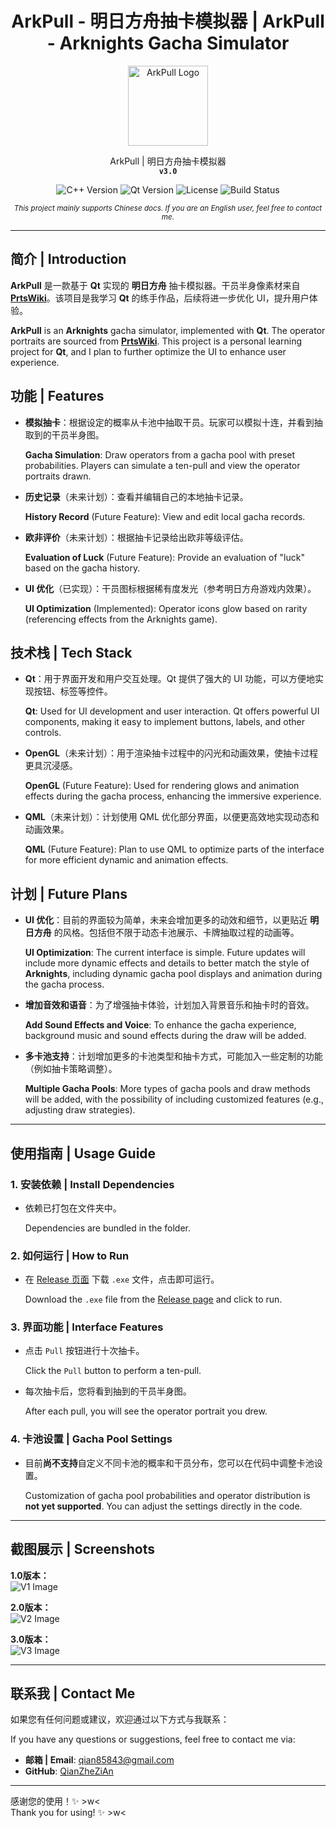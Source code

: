 <div align="center" style="text-align:center">
   <h1>ArkPull - 明日方舟抽卡模拟器 | ArkPull - Arknights Gacha Simulator</h1>
   <img alt="ArkPull Logo" width="128" src="src/ArkPullIcon.png"/> 
   <p>
      ArkPull | 明日方舟抽卡模拟器<br>
      <code><b>v3.0</b></code>
   </p>
   <p>
      <img alt="C++ Version" src="https://img.shields.io/badge/C%2B%2B-%2011%2B-blue">
      <img alt="Qt Version" src="https://img.shields.io/badge/Qt-6.6.3-brightgreen">
      <img alt="License" src="https://img.shields.io/badge/License-BSD_3--Clause-green">
      <img alt="Build Status" src="https://img.shields.io/badge/Build-passing-brightgreen">
   </p>
   <sub>
      <i>This project mainly supports Chinese docs. If you are an English user, feel free to contact me.</i>
   </sub>
</div>



---

## 简介 | **Introduction**

**ArkPull** 是一款基于 **Qt** 实现的 **明日方舟** 抽卡模拟器。干员半身像素材来自 **[PrtsWiki](https://prts.wiki/w/PRTS:文件一览)**。该项目是我学习 **Qt** 的练手作品，后续将进一步优化 UI，提升用户体验。

**ArkPull** is an **Arknights** gacha simulator, implemented with **Qt**. The operator portraits are sourced from **[PrtsWiki](https://prts.wiki/w/PRTS:文件一览)**. This project is a personal learning project for **Qt**, and I plan to further optimize the UI to enhance user experience.

## 功能 | **Features**

- **模拟抽卡**：根据设定的概率从卡池中抽取干员。玩家可以模拟十连，并看到抽取到的干员半身图。
  
  **Gacha Simulation**: Draw operators from a gacha pool with preset probabilities. Players can simulate a ten-pull and view the operator portraits drawn.

- **历史记录**（未来计划）：查看并编辑自己的本地抽卡记录。
  
  **History Record** (Future Feature): View and edit local gacha records.

- **欧非评价**（未来计划）：根据抽卡记录给出欧非等级评估。
  
  **Evaluation of Luck** (Future Feature): Provide an evaluation of "luck" based on the gacha history.

- **UI 优化**（已实现）：干员图标根据稀有度发光（参考明日方舟游戏内效果）。
  
  **UI Optimization** (Implemented): Operator icons glow based on rarity (referencing effects from the Arknights game).

## 技术栈 | **Tech Stack**

- **Qt**：用于界面开发和用户交互处理。Qt 提供了强大的 UI 功能，可以方便地实现按钮、标签等控件。
  
  **Qt**: Used for UI development and user interaction. Qt offers powerful UI components, making it easy to implement buttons, labels, and other controls.

- **OpenGL**（未来计划）：用于渲染抽卡过程中的闪光和动画效果，使抽卡过程更具沉浸感。
  
  **OpenGL** (Future Feature): Used for rendering glows and animation effects during the gacha process, enhancing the immersive experience.

- **QML**（未来计划）：计划使用 QML 优化部分界面，以便更高效地实现动态和动画效果。
  
  **QML** (Future Feature): Plan to use QML to optimize parts of the interface for more efficient dynamic and animation effects.

## 计划 | **Future Plans**

- **UI 优化**：目前的界面较为简单，未来会增加更多的动效和细节，以更贴近 **明日方舟** 的风格。包括但不限于动态卡池展示、卡牌抽取过程的动画等。
  
  **UI Optimization**: The current interface is simple. Future updates will include more dynamic effects and details to better match the style of **Arknights**, including dynamic gacha pool displays and animation during the gacha process.

- **增加音效和语音**：为了增强抽卡体验，计划加入背景音乐和抽卡时的音效。
  
  **Add Sound Effects and Voice**: To enhance the gacha experience, background music and sound effects during the draw will be added.

- **多卡池支持**：计划增加更多的卡池类型和抽卡方式，可能加入一些定制的功能（例如抽卡策略调整）。
  
  **Multiple Gacha Pools**: More types of gacha pools and draw methods will be added, with the possibility of including customized features (e.g., adjusting draw strategies).

------

## 使用指南 | **Usage Guide**

### 1. 安装依赖 | **Install Dependencies**

- 依赖已打包在文件夹中。
  
  Dependencies are bundled in the folder.

### 2. 如何运行 | **How to Run**

- 在 [Release 页面](https://github.com/QianZheZiAn/ArkPull/releases/tag/v3.0) 下载 `.exe` 文件，点击即可运行。
  
  Download the `.exe` file from the [Release page](https://github.com/QianZheZiAn/ArkPull/releases/tag/v3.0) and click to run.

### 3. 界面功能 | **Interface Features**

- 点击 `Pull` 按钮进行十次抽卡。
  
  Click the `Pull` button to perform a ten-pull.

- 每次抽卡后，您将看到抽到的干员半身图。
  
  After each pull, you will see the operator portrait you drew.

### 4. 卡池设置 | **Gacha Pool Settings**

- 目前**尚不支持**自定义不同卡池的概率和干员分布，您可以在代码中调整卡池设置。
  
  Customization of gacha pool probabilities and operator distribution is **not yet supported**. You can adjust the settings directly in the code.

------

## 截图展示 | **Screenshots**

**1.0版本：**  
![V1 Image](src/Screenshots/V1.png)

**2.0版本：**  
![V2 Image](src/Screenshots/V2.png)

**3.0版本：**  
![V3 Image](src/Screenshots/V3.png)

------

## 联系我 | **Contact Me**

如果您有任何问题或建议，欢迎通过以下方式与我联系：

If you have any questions or suggestions, feel free to contact me via:

- **邮箱 | Email**: [qian85843@gmail.com](mailto:qian85843@gmail.com)
- **GitHub**: [QianZheZiAn](https://github.com/QianZheZiAn)

------

感谢您的使用！✨ >w<  
Thank you for using! ✨ >w<
